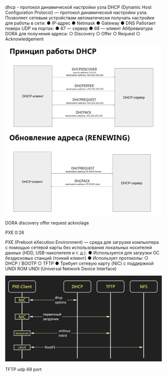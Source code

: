 dhcp - протокол динамической настройки узла
DHCP (Dynamic Host Configuration Protocol) — протокол динамической настройки узла.
Позволяет сетевым устройствам автоматически получать настройки для работы в сети:
● IP-адрес
● Netmask
● Gateway
● DNS
Работает поверх UDP на портах:
● 67 — сервер
● 68 — клиент
Аббревиатура DORA для получения адреса:
○ Discovery
○ Offer
○ Request
○ Acknowledgement

![dhcp1](../files/dhcp1.png)
![dhcp2](../files/dhcp2.png)




DORA
discovery
offer
request
acknolage

PXE
0:26

PXE (Preboot eXecution Environment) — среда для загрузки компьютера с помощью сетевой
карты без использования локальных носителей данных (HDD, USB-накопителя и т. д.).
● Используется для загрузки ОС
бездисковых станций (тонкий клиент)
● Использует протоколы:
○ DHCP / BOOTP
○ TFTP
● Требует сетевую карту (NIC)
с поддержкой UNDI ROM
UNDI (Universal Network Device Interface)

![pxe](../files/pxe.png)


TFTP
udp 69 port 

